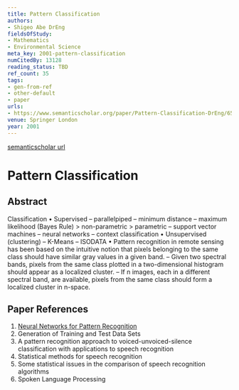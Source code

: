 ```yaml
---
title: Pattern Classification
authors:
- Shigeo Abe DrEng
fieldsOfStudy:
- Mathematics
- Environmental Science
meta_key: 2001-pattern-classification
numCitedBy: 13128
reading_status: TBD
ref_count: 35
tags:
- gen-from-ref
- other-default
- paper
urls:
- https://www.semanticscholar.org/paper/Pattern-Classification-DrEng/65a69968bb8c41aad0113cec4c2d981bddf50bc8?sort=total-citations
venue: Springer London
year: 2001
---
```


[semanticscholar url](https://www.semanticscholar.org/paper/Pattern-Classification-DrEng/65a69968bb8c41aad0113cec4c2d981bddf50bc8?sort=total-citations)

# Pattern Classification

## Abstract

Classification • Supervised – parallelpiped – minimum distance – maximum likelihood (Bayes Rule) > non-parametric > parametric – support vector machines – neural networks – context classification • Unsupervised (clustering) – K-Means – ISODATA • Pattern recognition in remote sensing has been based on the intuitive notion that pixels belonging to the same class should have similar gray values in a given band. – Given two spectral bands, pixels from the same class plotted in a two-dimensional histogram should appear as a localized cluster. – If n images, each in a different spectral band, are available, pixels from the same class should form a localized cluster in n-space.

## Paper References

1. [Neural Networks for Pattern Recognition](1993-neural-networks-for-pattern-recognition)
2. Generation of Training and Test Data Sets
3. A pattern recognition approach to voiced-unvoiced-silence classification with applications to speech recognition
4. Statistical methods for speech recognition
5. Some statistical issues in the comparison of speech recognition algorithms
6. Spoken Language Processing
